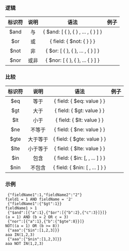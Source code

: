 
### 逻辑

| 标识符 | 说明  |                                     语法                                     | 例子  |
| :----: | :---: | :--------------------------------------------------------------------------: | :---: |
|  $and  |  与   | { $and: [ { <expression1> }, { <expression2> } , ... , { <expressionN> } ] } |       |
|  $or   |  或   |                { field: { $not: { <operator-expression> } } }                |       |
|  $not  |  非   |  { $or: [ { <expression1> }, { <expression2> }, ... , { <expressionN> } ] }  |       |
|  $nor  | 或非  |  { $nor: [ { <expression1> }, { <expression2> }, ...  { <expressionN> } ] }  |       |

### 比较

| 标识符 |   说明   |                           语法                           | 例子  |
| :----: | :------: | :------------------------------------------------------: | :---: |
|  $eq   |   等于   |                { field: { $eq: value } }                 |       |
|  $gt   |   大于   |                { field: { $gt: value } }                 |       |
|  $lt   |   小于   |                { field: { $lt: value } }                 |       |
|  $ne   |  不等于  |                { field: { $ne: value } }                 |       |
|  $gte  | 大于等于 |                { field: { $gte: value } }                |       |
|  $lte  | 小于等于 |                { field: { $lte: value } }                |       |
|  $in   |   包含   | { field: { $in: [<value1>, <value2>, ... <valueN> ] } }  |       |
|  $nin  |  不包含  | { field: { $nin: [ <value1>, <value2> ... <valueN> ] } } |       |

### 示例

````te
 {"fieldName1":1,"fieldName2":"2"}                                                             field1 = 1 AND fieldName = '2'
 {"fieldName1":{"$gt":1}}                                                                      fieldName1 > 1
 {"$and":[{"a":1},{"$or":[{"b":2},{"c":3}]}]}                                                  (a = 1) AND (b = 2 OR c = 3)
 {"nor":[{"a":1},{"b":{"$gte":8}}]}                                                            NOT((a = 1) OR (b >= 8))
 {"aaa":{"$in":[1,2,3]}}                                                                       aaa IN(1,2,3)
 {"aaa":{"$nin":[1,2,3]}}                                                                      aaa NOT IN(1,2,3)
````


